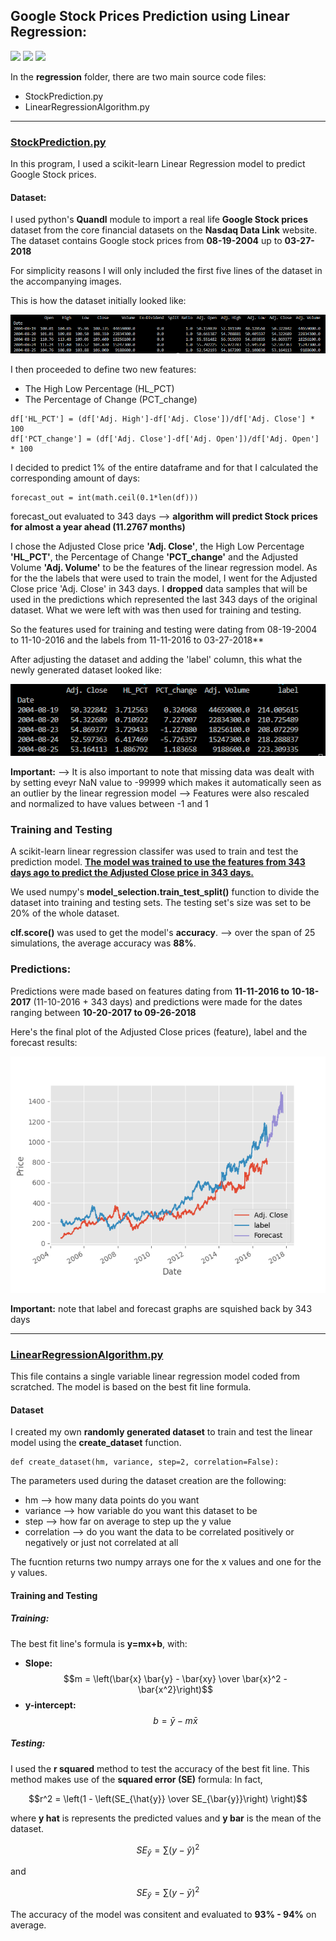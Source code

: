 <!--
*** Markdown
*** coding: utf-8
*** Author: Malek Kchaou
*** Date: 05-28-2023 
*** Last Modified time: 05-29-2023
*** Last Modified by: Malek Kchaou 
-->

## Google Stock Prices Prediction using Linear Regression: 

![](https://img.shields.io/badge/Author-Malek%20Kchaou-yellow.svg) ![](https://img.shields.io/github/license/MK720-dev/Machine-Learning-with-Python-Concepts-and-Applications) ![](https://img.shields.io/badge/Python-%3E%3D3.10.11-blue.svg)


In the **regression** folder, there are two main source code files:
  * StockPrediction.py
  * LinearRegressionAlgorithm.py

---

### <ins>StockPrediction.py</ins>

In this program, I used a scikit-learn Linear Regression model to predict Google Stock prices. 

#### Dataset:
I used python's **Quandl** module to import a real life **Google Stock prices** dataset from the core financial datasets on the **Nasdaq Data Link** website. 
The dataset contains Google stock prices from **08-19-2004** up to **03-27-2018** 

For simplicity reasons I will only included the first five lines of the dataset in the accompanying images. 

This is how the dataset initially looked like: 

![Google_dataset1](https://github.com/MK720-dev/Machine-Learning-with-Python-Concepts-and-Applications/blob/main/Regression/Images/Google_dataset1.png)

I then proceeded to define two new features:
 - The High Low Percentage (HL_PCT)
 - The Percentage of Change (PCT_change)
```
df['HL_PCT'] = (df['Adj. High']-df['Adj. Close'])/df['Adj. Close'] * 100
df['PCT_change'] = (df['Adj. Close']-df['Adj. Open'])/df['Adj. Open'] * 100
```
I decided to predict 1% of the entire dataframe and for that I calculated the corresponding amount of days: 
```
forecast_out = int(math.ceil(0.1*len(df)))
```
forecast_out evaluated to 343 days --> **algorithm will predict Stock prices for almost a year ahead (11.2767 months)**

I chose the Adjusted Close price **'Adj. Close'**, the High Low Percentage **'HL_PCT'**, the Percentage of Change **'PCT_change'** and the Adjusted Volume **'Adj. Volume'** to be the features of the linear regression model. 
As for the the labels that were used to train the model, I went for the Adjusted Close price 'Adj. Close' in 343 days. 
I **dropped** data samples that will be used in the predictions which represented the last 343 days of the original dataset. What we were left with was then used for training and testing.  

So the features used for training and testing were dating from 08-19-2004 to 11-10-2016 and the labels from 11-11-2016 to 03-27-2018**

After adjusting the dataset and adding the 'label' column, this what the newly generated dataset looked like:

![google_dataset2](https://github.com/MK720-dev/Machine-Learning-with-Python-Concepts-and-Applications/blob/main/Regression/Images/google_dataset2.png)

**Important:** --> It is also important to note that missing data was dealt with by setting eveyr NaN value to -99999 which makes it automatically seen as an outlier by the linear regression model
               --> Features were also rescaled and normalized to have values between -1 and 1
               
### Training and Testing 

A scikit-learn linear regression classifer was used to train and test the prediction model. 
<ins>**The model was trained to use the features from 343 days ago to predict the Adjusted Close price in 343 days.**</ins>

We used numpy's **model_selection.train_test_split()** function to divide the dataset into training and testing sets. The testing set's size was set to be 20% of the whole dataset. 

**clf.score()** was used to get the model's **accuracy**. 
--> over the span of 25 simulations, the average accuracy was **88%**.

### Predictions:

Predictions were made based on features dating from **11-11-2016 to 10-18-2017** (11-10-2016 + 343 days) and predictions were made for the dates ranging between **10-20-2017 to 09-26-2018**

Here's the final plot of the Adjusted Close prices (feature), label and the forecast results:

![final_plot](https://github.com/MK720-dev/Machine-Learning-with-Python-Concepts-and-Applications/blob/main/Regression/Images/final_plot.png)

**Important:** note that label and forecast graphs are squished back by 343 days

---

### <ins>LinearRegressionAlgorithm.py</ins>

This file contains a single variable linear regression model coded from scratched. 
The model is based on the best fit line formula. 

#### Dataset 

I created my own **randomly generated dataset** to train and test the linear model using the **create_dataset** function.

```
def create_dataset(hm, variance, step=2, correlation=False):
```

The parameters used during the dataset creation are the following:
 - hm --> how many data points do you want 
 - variance --> how variable do you want this dataset to be
 - step --> how far on average to step up the y value 
 - correlation --> do you want the data to be correlated positively or negatively or just not correlated at all 

The fucntion returns two numpy arrays one for the x values and one for the y values. 

#### Training and Testing 

##### Training: 

The best fit line's formula is **y=mx+b**, with:
  - **Slope:** $$m = \left(\bar{x} \bar{y} - \bar{xy} \over \bar{x}^2 - \bar{x^2}\right)$$
  - **y-intercept:** $$b = \bar{y} - m\bar{x}$$

##### Testing:

I used the **r squared** method to test the accuracy of the best fit line. This method makes use of the **squared error (SE)** formula:
In fact, 

$$r^2 = \left(1 - \left(SE_{\hat{y}} \over SE_{\bar{y}}\right) \right)$$

where **y hat** is represents the predicted values and **y bar** is the mean of the dataset. 

$$SE_{\hat{y}} = \sum(y - \hat{y})^2$$

and

$$SE_{\bar{y}} = \sum(y - \bar{y})^2$$

The accuracy of the model was consitent and evaluated to **93% - 94%** on average. 

      

